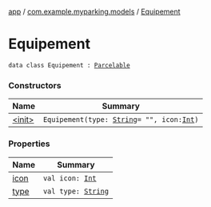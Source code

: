 [app](../../index.md) / [com.example.myparking.models](../index.md) / [Equipement](./index.md)

# Equipement

`data class Equipement : `[`Parcelable`](https://developer.android.com/reference/android/os/Parcelable.html)

### Constructors

| Name | Summary |
|---|---|
| [&lt;init&gt;](-init-.md) | `Equipement(type: `[`String`](https://kotlinlang.org/api/latest/jvm/stdlib/kotlin/-string/index.html)` = "", icon: `[`Int`](https://kotlinlang.org/api/latest/jvm/stdlib/kotlin/-int/index.html)`)` |

### Properties

| Name | Summary |
|---|---|
| [icon](icon.md) | `val icon: `[`Int`](https://kotlinlang.org/api/latest/jvm/stdlib/kotlin/-int/index.html) |
| [type](type.md) | `val type: `[`String`](https://kotlinlang.org/api/latest/jvm/stdlib/kotlin/-string/index.html) |
